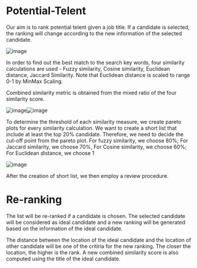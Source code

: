 # Potential-Telent

Our aim is to rank potential telent given a job title. If a candidate is selected, the ranking will change according to the new information of the selected candidate.


![image](https://user-images.githubusercontent.com/62399559/181297483-b76e3c43-ef69-4aaf-bf86-8b177fcf39db.png)

In order to find out the best match to the search key words, four similarity calculations are used - Fuzzy similarity, Cosine similarity, Euclidean distance, Jaccard Similarity. Note that Euclidean distance is scaled to range 0-1 by MinMax Scaling.

Combined similarity metric is obtained from the mixed ratio of the four similarity score.

![image](https://user-images.githubusercontent.com/62399559/181516413-ac081c94-6a89-4033-be92-93704de2dac9.png)![image](https://user-images.githubusercontent.com/62399559/181516625-3ff5d800-1b2e-40c6-972a-4910f6fb2754.png)



To determine the threshold of each similarity measure, we create pareto plots for every similarity calculation. We want to create a short list that include at least the top 20% candidate. Therefore, we need to decide the cut-off point from the pareto plot. For fuzzy similarity, we choose 80%; For Jaccard similarity, we choose 70%, For Cosine similarity, we choose 60%; For Euclidean distance, we choose 1

![image](https://user-images.githubusercontent.com/62399559/181297253-786e50c5-b410-45ef-985a-afc09347d156.png)

After the creation of short list, we then employ a review procedure. 

# Re-ranking

The list will be re-ranked if a candidate is chosen. The selected candidate will be considered as ideal candidate and a new ranking will be generated based on the information of the ideal candidate.

The distance between the location of the ideal candidate and the location of other candidate will be one of the critiria for the new ranking. The closer the location, the higher is the rank. A new combined similarity score is also computed using the title of the ideal candidate.
